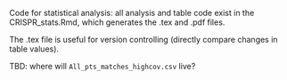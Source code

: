Code for statistical analysis: all analysis and table code exist in the CRISPR_stats.Rmd, which generates the .tex and .pdf files.

The .tex file is useful for version controlling (directly compare changes in table values).

TBD: where will `All_pts_matches_highcov.csv` live?

